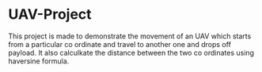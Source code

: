 # UAV-Project

This project is made to demonstrate the movement of an UAV which starts from a particular co ordinate and travel to another one and drops off payload. It also calculkate the distance between the two  co ordinates using haversine formula.
